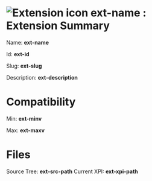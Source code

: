 # ![Extension icon](__ext-icon64px-path__) __ext-name__ : Extension Summary

Name: __ext-name__

Id: __ext-id__

Slug: __ext-slug__

Description: __ext-description__

# Compatibility
Min: __ext-minv__

Max: __ext-maxv__

# Files

Source Tree: __ext-src-path__
Current XPI: __ext-xpi-path__



